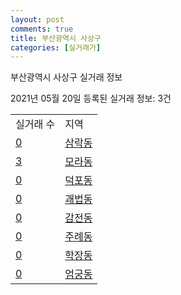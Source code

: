 ```yaml
---
layout: post
comments: true
title: 부산광역시 사상구
categories: [실거래가]
---
```


부산광역시 사상구 실거래 정보

2021년 05월 20일 등록된 실거래 정보: 3건


<table>
  <tr>
    <td>실거래 수</td>
    <td>지역</td>
  </tr>

  
  <tr>
    <td><a href="2653010100.html">0</a></td>
    <td><a href="2653010100.html">삼락동</a></td>
  </tr>
    

  <tr>
    <td><a href="2653010200.html">3</a></td>
    <td><a href="2653010200.html">모라동</a></td>
  </tr>
    

  <tr>
    <td><a href="2653010300.html">0</a></td>
    <td><a href="2653010300.html">덕포동</a></td>
  </tr>
    

  <tr>
    <td><a href="2653010400.html">0</a></td>
    <td><a href="2653010400.html">괘법동</a></td>
  </tr>
    

  <tr>
    <td><a href="2653010500.html">0</a></td>
    <td><a href="2653010500.html">감전동</a></td>
  </tr>
    

  <tr>
    <td><a href="2653010600.html">0</a></td>
    <td><a href="2653010600.html">주례동</a></td>
  </tr>
    

  <tr>
    <td><a href="2653010700.html">0</a></td>
    <td><a href="2653010700.html">학장동</a></td>
  </tr>
    

  <tr>
    <td><a href="2653010800.html">0</a></td>
    <td><a href="2653010800.html">엄궁동</a></td>
  </tr>
    


</table>
    